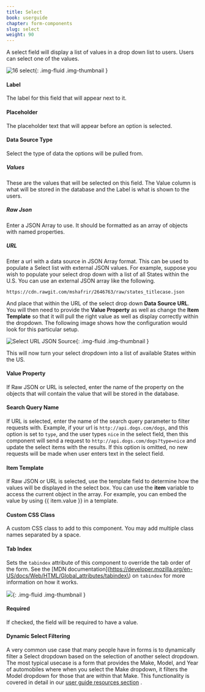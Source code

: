```yaml
---
title: Select
book: userguide
chapter: form-components
slug: select
weight: 90
---
```

A select field will display a list of values in a drop down list to users. Users can select one of the values.

![16 select](https://cloud.githubusercontent.com/assets/13321142/13097258/3083d2fa-d4e5-11e5-96e9-28759d9a045b.png){: .img-fluid .img-thumbnail }

#### Label

The label for this field that will appear next to it.

#### Placeholder

The placeholder text that will appear before an option is selected.

#### Data Source Type

Select the type of data the options will be pulled from.

##### Values

These are the values that will be selected on this field. The Value column is what will be stored in the database and the Label is what is shown to the users.

##### Raw Json

Enter a JSON Array to use. It should be formatted as an array of objects with named properties.

##### URL

Enter a url with a data source in JSON Array format. This can be used to populate a Select list with external JSON values. For example, suppose you wish to populate your select drop down with a list of all States within the U.S. You can use an external JSON array like the following.

```
https://cdn.rawgit.com/mshafrir/2646763/raw/states_titlecase.json
```

And place that within the URL of the select drop down <strong>Data Source URL</strong>. You will then need to provide the <strong>Value Property</strong> as well as change the <strong>Item Template</strong> so that it will pull the right value as well as display correctly within the dropdown. The following image shows how the configuration would look for this particular setup.


![Select URL JSON Source](/assets/img/userguide/userguide-select-url.png){: .img-fluid .img-thumbnail }

This will now turn your select dropdown into a list of available States within the US.

#### Value Property

If Raw JSON or URL is selected, enter the name of the property on the objects that will contain the value that will be stored in the database.

#### Search Query Name

If URL is selected, enter the name of the search query parameter to filter requests with. Example, if your url is `http://api.dogs.com/dogs`, and this option is set to `type`, and the user types `nice` in the select field, then this component will send a request to `http://api.dogs.com/dogs?type=nice` and update the select items with the results. If this option is omitted, no new requests will be made when user enters text in the select field.

#### Item Template

If Raw JSON or URL is selected, use the template field to determine how the values will be displayed in the select box. You can use the **item** variable to access the current object in the array. For example, you can embed the value by using {{ item.value }} in a template.

#### Custom CSS Class

A custom CSS class to add to this component. You may add multiple class names separated by a space.

#### Tab Index

Sets the `tabindex` attribute of this component to override the tab order of the form. See the [MDN documentation](https://developer.mozilla.org/en-US/docs/Web/HTML/Global_attributes/tabindex\) on `tabindex` for more information on how it works.

![](/assets/img/select-validation.png){: .img-fluid .img-thumbnail }

#### Required

If checked, the field will be required to have a value.

#### Dynamic Select Filtering

A very common use case that many people have in forms is to dynamically filter a Select dropdown based on the selection
of another select dropdown. The most typical usecase is a form that provides the Make, Model, and Year of automobiles
where when you select the Make dropdown, it filters the Model dropdown for those that are within that Make.
This functionality is covered in detail in our [user guide resources section](/tutorials/walkthroughs/dynamic-select-filtering/) .









